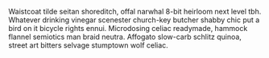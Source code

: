 Waistcoat tilde seitan shoreditch, offal narwhal 8-bit heirloom next level tbh. Whatever drinking vinegar scenester church-key butcher shabby chic put a bird on it bicycle rights ennui. Microdosing celiac readymade, hammock flannel semiotics man braid neutra. Affogato slow-carb schlitz quinoa, street art bitters selvage stumptown wolf celiac.
